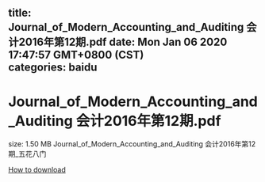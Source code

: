 
title: Journal_of_Modern_Accounting_and_Auditing 会计2016年第12期.pdf
date: Mon Jan 06 2020 17:47:57 GMT+0800 (CST)    
categories: baidu
---

# Journal_of_Modern_Accounting_and_Auditing 会计2016年第12期.pdf
size: 1.50 MB
 Journal_of_Modern_Accounting_and_Auditing 会计2016年第12期_五花八门
 

[How to download](https://bpcam.bemobtrk.com/go/2ceec3aa-1ca2-46d6-b9ff-aaa5c184517c?jno=2869)